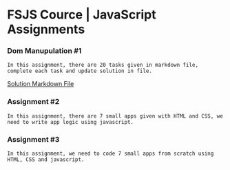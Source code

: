 # FSJS Cource |  JavaScript Assignments



### Dom Manupulation #1
    In this assignment, there are 20 tasks given in markdown file, complete each task and update solution in file.

[Solution Markdown File](./JavaScript%2001/readme.md)

### Assignment #2
    In this assignment, there are 7 small apps given with HTML and CSS, we need to write app logic using javascript.


### Assignment #3
    In this assignment, we need to code 7 small apps from scratch using HTML, CSS and javascript.